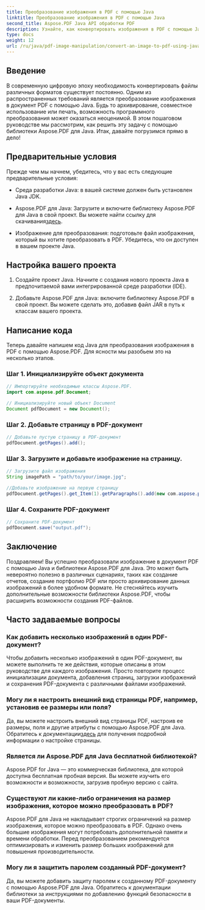 ```yaml
---
title: Преобразование изображения в PDF с помощью Java
linktitle: Преобразование изображения в PDF с помощью Java
second_title: Aspose.PDF Java API обработки PDF
description: Узнайте, как конвертировать изображения в PDF с помощью Java, с помощью этого подробного руководства. Включены пошаговые инструкции и примеры кода.
type: docs
weight: 12
url: /ru/java/pdf-image-manipulation/convert-an-image-to-pdf-using-java/
---
```


## Введение

В современную цифровую эпоху необходимость конвертировать файлы различных форматов существует постоянно. Одним из распространенных требований является преобразование изображения в документ PDF с помощью Java. Будь то архивирование, совместное использование или печать, возможность программного преобразования может оказаться неоценимой. В этом пошаговом руководстве мы рассмотрим, как решить эту задачу с помощью библиотеки Aspose.PDF для Java. Итак, давайте погрузимся прямо в дело!

## Предварительные условия

Прежде чем мы начнем, убедитесь, что у вас есть следующие предварительные условия:

- Среда разработки Java: в вашей системе должен быть установлен Java JDK.

-  Aspose.PDF для Java: Загрузите и включите библиотеку Aspose.PDF для Java в свой проект. Вы можете найти ссылку для скачивания[здесь](https://releases.aspose.com/pdf/java/).

- Изображение для преобразования: подготовьте файл изображения, который вы хотите преобразовать в PDF. Убедитесь, что он доступен в вашем проекте Java.

## Настройка вашего проекта

1. Создайте проект Java. Начните с создания нового проекта Java в предпочитаемой вами интегрированной среде разработки (IDE).

2. Добавьте Aspose.PDF для Java: включите библиотеку Aspose.PDF в свой проект. Вы можете сделать это, добавив файл JAR в путь к классам вашего проекта.

## Написание кода

Теперь давайте напишем код Java для преобразования изображения в PDF с помощью Aspose.PDF. Для ясности мы разобьем это на несколько этапов.

### Шаг 1. Инициализируйте объект документа

```java
// Импортируйте необходимые классы Aspose.PDF.
import com.aspose.pdf.Document;

// Инициализируйте новый объект Document
Document pdfDocument = new Document();
```

### Шаг 2. Добавьте страницу в PDF-документ

```java
// Добавьте пустую страницу в PDF-документ
pdfDocument.getPages().add();
```

### Шаг 3. Загрузите и добавьте изображение на страницу.

```java
// Загрузите файл изображения
String imagePath = "path/to/your/image.jpg";

//Добавьте изображение на первую страницу
pdfDocument.getPages().get_Item(1).getParagraphs().add(new com.aspose.pdf.Image(imagePath));
```

### Шаг 4. Сохраните PDF-документ

```java
// Сохраните PDF-документ
pdfDocument.save("output.pdf");
```

## Заключение

Поздравляем! Вы успешно преобразовали изображение в документ PDF с помощью Java и библиотеки Aspose.PDF для Java. Это может быть невероятно полезно в различных сценариях, таких как создание отчетов, создание портфолио PDF или просто архивирование данных изображений в более удобном формате. Не стесняйтесь изучить дополнительные возможности библиотеки Aspose.PDF, чтобы расширить возможности создания PDF-файлов.

## Часто задаваемые вопросы

### Как добавить несколько изображений в один PDF-документ?

Чтобы добавить несколько изображений в один PDF-документ, вы можете выполнить те же действия, которые описаны в этом руководстве для каждого изображения. Просто повторите процесс инициализации документа, добавления страниц, загрузки изображений и сохранения PDF-документа с различными файлами изображений.

### Могу ли я настроить внешний вид страницы PDF, например, установив ее размеры или поля?

Да, вы можете настроить внешний вид страницы PDF, настроив ее размеры, поля и другие атрибуты с помощью Aspose.PDF для Java. Обратитесь к документации[здесь](https://reference.aspose.com/pdf/java/) для получения подробной информации о настройке страницы.

### Является ли Aspose.PDF для Java бесплатной библиотекой?

Aspose.PDF for Java — это коммерческая библиотека, для которой доступна бесплатная пробная версия. Вы можете изучить его возможности и возможности, загрузив пробную версию с сайта.

### Существуют ли какие-либо ограничения на размер изображения, которое можно преобразовать в PDF?

Aspose.PDF для Java не накладывает строгих ограничений на размер изображения, которое можно преобразовать в PDF. Однако очень большие изображения могут потребовать дополнительной памяти и времени обработки. Перед преобразованием рекомендуется оптимизировать и изменить размер больших изображений для повышения производительности.

### Могу ли я защитить паролем созданный PDF-документ?

Да, вы можете добавить защиту паролем к созданному PDF-документу с помощью Aspose.PDF для Java. Обратитесь к документации библиотеки за инструкциями по добавлению функций безопасности в ваши PDF-документы.